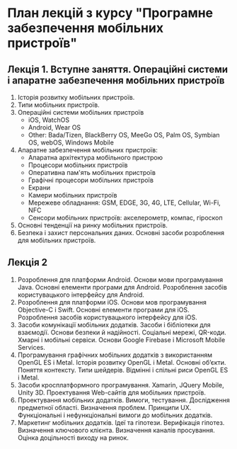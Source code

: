 # План лекцій з курсу "Програмне забезпечення мобільних пристроїв"

## Лекція 1. Вступне заняття. Операційні системи і апаратне забезпечення мобільних пристроїв

1. Історія розвитку мобільних пристроїв.
1. Типи мобільних пристроїв.
1. Операційні системи мобільних пристроїв
   - iOS, WatchOS
   - Android, Wear OS
   - Other: Bada/Tizen, BlackBerry OS, MeeGo OS, Palm OS, Symbian OS, webOS, Windows Mobile
1. Апаратне забезпечення мобільних пристроїв:
   - Апаратна архітектура мобільного пристрою
   - Процесори мобільних пристроїв
   - Оперативна пам'ять мобільних пристроїв
   - Графічні процесори мобільних пристроїв
   - Екрани
   - Камери мобільних пристроїв
   - Мережеве обладнання: GSM, EDGE, 3G, 4G, LTE, Cellular, Wi-Fi, NFC
   - Сенсори мобільних пристроїв: акселерометр, компас, гіроскоп
1. Основні тенденції на ринку мобільних пристроїв.
1. Безпека і захист персональних даних. Основні засоби розроблення для мобільних пристроїв.
   
   
## Лекція 2

1. Розроблення для платформи Android. Основи мови програмування Java. Основні елементи програми для Android. Розроблення засобів користувацького інтерфейсу для Android.
1. Розроблення для платформи iOS. Основи мов програмування Objective-C і Swift. Основні елементи програми для iOS. Розроблення засобів користувацького інтерфейсу для iOS.
1. Засоби комунікації мобільних додатків. Засоби і бібліотеки для взаємодії. Основи безпеки й надійності. Соціальні мережі, QR-коди. Хмарні і мобільні сервіси. Основи Google Firebase і Microsoft Mobile Services.
1. Програмування графічних мобільних додатків з використанням OpenGL ES і Metal.  Історія розвитку OpenGL і Metal. Основні об’єкти. Поняття контексту. Типи шейдерів. Відмінні і спільні риси OpenGL ES і Metal.
1. Засоби кросплатформного програмування. Xamarin, JQuery Mobile, Unity 3D. Проектування Web-сайтів для мобільних пристроїв.
1. Проектування мобільних додатків. Вимоги, тестування. Дослідження предметної області. Визначення проблем. Принципи UX. Функціональні і нефункціональні вимоги до мобільних додатків.
1. Маркетинг мобільних додатків. Ідеї та гіпотези. Верифікація гіпотез. Визначення ключового клієнта. Визначення каналів просування. Оцінка доцільності виходу на ринок.
